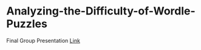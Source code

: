 # Analyzing-the-Difficulty-of-Wordle-Puzzles

Final Group Presentation [Link](https://www.youtube.com/watch?v=6xBuQ1X5QB8)
